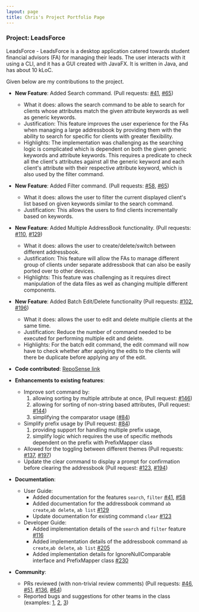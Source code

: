```yaml
---
layout: page
title: Chris's Project Portfolio Page
---
```


### Project: LeadsForce

LeadsForce - LeadsForce is a desktop application catered towards student financial advisors (FA) for managing their leads.
The user interacts with it using a CLI, and it has a GUI created with JavaFX. It is written in Java, and has about 10 kLoC.

Given below are my contributions to the project.

* **New Feature**: Added Search command. (Pull requests: [\#41](https://github.com/AY2122S1-CS2103T-T17-3/tp/pull/41), [\#65](https://github.com/AY2122S1-CS2103T-T17-3/tp/pull/65))
  * What it does: allows the search command to be able to search for clients whose attributes match the given attribute keywords as well as generic keywords.
  * Justification: This feature improves the user experience for the FAs when managing a large addressbook by providing them with the ability to search for specific for clients with greater flexibility.
  * Highlights: The implementation was challenging as the searching logic is complicated which is dependent on both the given generic keywords and attribute keywords.
  This requires a predicate to check all the client's attributes against all the generic keyword and each client's attribute with their respective attribute keyword, which is also used by the filter command.

* **New Feature**: Added Filter command. (Pull requests: [\#58](https://github.com/AY2122S1-CS2103T-T17-3/tp/pull/58), [\#65](https://github.com/AY2122S1-CS2103T-T17-3/tp/pull/65))
  * What it does: allows the user to filter the current displayed client's list based on given keywords similar to the search command.
  * Justification: This allows the users to find clients incrementally based on keywords.

* **New Feature**: Added Multiple AddressBook functionality. (Pull requests: [\#110](https://github.com/AY2122S1-CS2103T-T17-3/tp/pull/110), [\#129](https://github.com/AY2122S1-CS2103T-T17-3/tp/pull/129))
  * What it does: allows the user to create/delete/switch between different addressbook.
  * Justification: This feature will allow the FAs to manage different group of clients under separate addressbook that can also be easily ported over to other devices.
  * Highlights: This feature was challenging as it requires direct manipulation of the data files as well as changing multiple different components. 

* **New Feature**: Added Batch Edit/Delete functionality (Pull requests: [\#102](https://github.com/AY2122S1-CS2103T-T17-3/tp/pull/102), [\#196](https://github.com/AY2122S1-CS2103T-T17-3/tp/pull/196))
  * What it does: allows the user to edit and delete multiple clients at the same time.
  * Justification: Reduce the number of command needed to be executed for performing multiple edit and delete.
  * Highlights: For the batch edit command, the edit command will now have to check whether after applying the edits to the clients will there be duplicate before applying any of the edit.


* **Code contributed**: [RepoSense link](https://nus-cs2103-ay2122s1.github.io/tp-dashboard/?search=wyrchris&sort=groupTitle&sortWithin=title&timeframe=commit&mergegroup=&groupSelect=groupByRepos&breakdown=true&checkedFileTypes=docs~functional-code~test-code~other&since=2021-09-17&tabOpen=true&tabType=authorship&tabAuthor=wyrchris&tabRepo=AY2122S1-CS2103T-T17-3%2Ftp%5Bmaster%5D&authorshipIsMergeGroup=false&authorshipFileTypes=docs~functional-code~test-code~other&authorshipIsBinaryFileTypeChecked=false)

* **Enhancements to existing features**:
  * Improve sort command by:
    1) allowing sorting by multiple attribute at once, (Pull request: [\#146](https://github.com/AY2122S1-CS2103T-T17-3/tp/pull/146))
    2) allowing for sorting of non-string based attributes, (Pull request: [\#144](https://github.com/AY2122S1-CS2103T-T17-3/tp/pull/144))
    3) simplifying the comparator usage ([\#84](https://github.com/AY2122S1-CS2103T-T17-3/tp/pull/84))
  * Simplify prefix usage by (Pull request: [\#84](https://github.com/AY2122S1-CS2103T-T17-3/tp/pull/84))
    1) providing support for handling multiple prefix usage,
    2) simplify logic which requires the use of specific methods dependent on the prefix with PrefixMapper class
  * Allowed for the toggling between different themes (Pull requests: [\#137](https://github.com/AY2122S1-CS2103T-T17-3/tp/pull/137), [\#197](https://github.com/AY2122S1-CS2103T-T17-3/tp/pull/197))
  * Update the clear command to display a prompt for confirmation before clearing the addressbook (Pull request: [\#123](https://github.com/AY2122S1-CS2103T-T17-3/tp/pull/123), [\#194](https://github.com/AY2122S1-CS2103T-T17-3/tp/pull/194))

* **Documentation**:
  * User Guide:
    * Added documentation for the features `search`, `filter` [\#41](https://github.com/AY2122S1-CS2103T-T17-3/tp/pull/41), [\#58](https://github.com/AY2122S1-CS2103T-T17-3/tp/pull/58)
    * Added documentation for the addressbook command `ab create`,`ab delete`, `ab list` [\#129](https://github.com/AY2122S1-CS2103T-T17-3/tp/pull/129)
    * Update documentation for existing command `clear` [\#123](https://github.com/AY2122S1-CS2103T-T17-3/tp/pull/123)
  * Developer Guide:
    * Added implementation details of the `search` and `filter` feature [\#116](https://github.com/AY2122S1-CS2103T-T17-3/tp/pull/116)
    * Added implementation details of the addressbook command `ab create`,`ab delete`, `ab list` [\#205](https://github.com/AY2122S1-CS2103T-T17-3/tp/pull/205)
    * Added implementation details for IgnoreNullComparable interface and PrefixMapper class [\#230](https://github.com/AY2122S1-CS2103T-T17-3/tp/pull/230)

* **Community**:
  * PRs reviewed (with non-trivial review comments) (Pull requests: [\#46](https://github.com/AY2122S1-CS2103T-T17-3/tp/pull/46),
  [\#51](https://github.com/AY2122S1-CS2103T-T17-3/tp/pull/51), [\#136](https://github.com/AY2122S1-CS2103T-T17-3/tp/pull/136),
  [\#64](https://github.com/AY2122S1-CS2103T-T17-3/tp/pull/64))
  * Reported bugs and suggestions for other teams in the class (examples: [1](https://github.com/AY2122S1-CS2103-T14-1/tp/issues/160),
  [2](https://github.com/AY2122S1-CS2103-T14-1/tp/issues/170), [3](https://github.com/AY2122S1-CS2103-T14-1/tp/issues/173))

